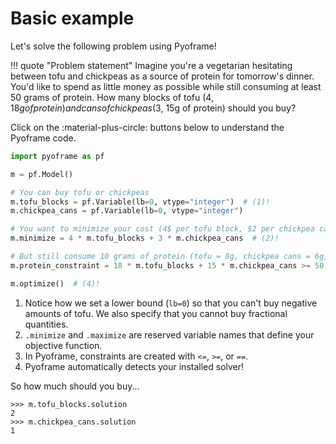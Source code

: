 # Basic example

<!-- invisible-code-block: python
import os

os.chdir(os.path.join(os.getcwd(), "docs/learn/getting-started/basic-example"))
-->

Let's solve the following problem using Pyoframe!

!!! quote "Problem statement"
    Imagine you're a vegetarian hesitating between tofu and chickpeas as
    a source of protein for tomorrow's dinner. You'd like to spend as little money as
    possible while still consuming at least 50 grams of protein. How many blocks
    of tofu ($4, 18g of protein) and cans of chickpeas ($3, 15g of protein) should you buy?

Click on the :material-plus-circle: buttons below to understand the Pyoframe code.

```python
import pyoframe as pf

m = pf.Model()

# You can buy tofu or chickpeas
m.tofu_blocks = pf.Variable(lb=0, vtype="integer")  # (1)!
m.chickpea_cans = pf.Variable(lb=0, vtype="integer")

# You want to minimize your cost (4$ per tofu block, $2 per chickpea can)
m.minimize = 4 * m.tofu_blocks + 3 * m.chickpea_cans  # (2)!

# But still consume 10 grams of protein (tofu = 8g, chickpea cans = 6g)
m.protein_constraint = 18 * m.tofu_blocks + 15 * m.chickpea_cans >= 50  # (3)!

m.optimize()  # (4)!
```

1. Notice how we set a lower bound (`lb=0`) so that you can't buy negative amounts of tofu. We also specify that you cannot buy fractional quantities. 
2. `.minimize` and `.maximize` are reserved variable names that define your objective function.
3. In Pyoframe, constraints are created with `<=`, `>=`, or `==`.
4. Pyoframe automatically detects your installed solver!

So how much should you buy...

```pycon
>>> m.tofu_blocks.solution
2
>>> m.chickpea_cans.solution
1

```
